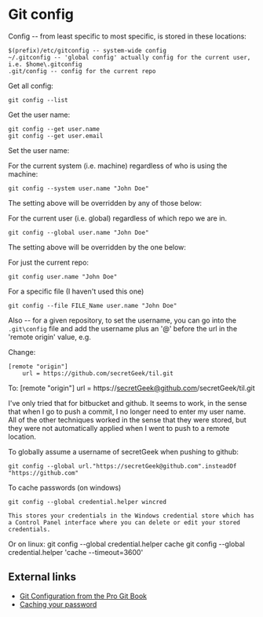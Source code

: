 # Git config

Config -- from least specific to most specific, is stored in these locations:

    $(prefix)/etc/gitconfig -- system-wide config
    ~/.gitconfig -- 'global config' actually config for the current user, i.e. $home\.gitconfig
    .git/config -- config for the current repo

Get all config:

    git config --list    
    
Get the user name:

    git config --get user.name
    git config --get user.email    

Set the user name:

For the current system (i.e. machine) regardless of who is using the machine:    

    git config --system user.name "John Doe"

The setting above will be overridden by any of those below:
    
For the current user (i.e. global) regardless of which repo we are in.
    
    git config --global user.name "John Doe"

The setting above will be overridden by the one below:
    
For just the current repo:

    git config user.name "John Doe"


For a specific file (I haven't used this one)
    
    git config --file FILE_Name user.name "John Doe"


Also -- for a given repository, to set the username, you can go into the `.git\config` file and add the username plus an '@' before the url in the 'remote origin' value, e.g.

Change: 

    [remote "origin"]
        url = https://github.com/secretGeek/til.git

To:
    [remote "origin"]
        url = https://secretGeek@github.com/secretGeek/til.git

I've only tried that for bitbucket and github. It seems to work, in the sense that when I go to push a commit, I no longer need to enter my user name. All of the other techniques worked in the sense that they were stored, but they were not automatically applied when I went to push to a remote location.

To globally assume a username of secretGeek when pushing to github:

    git config --global url."https://secretGeek@github.com".insteadOf "https://github.com"

To cache passwords (on windows)
 
    git config --global credential.helper wincred

    This stores your credentials in the Windows credential store which has a Control Panel interface where you can delete or edit your stored credentials.
    
Or on linux:
    git config --global credential.helper cache
    git config --global credential.helper 'cache --timeout=3600'
 
## External links

 * [Git Configuration from the Pro Git Book](https://git-scm.com/book/en/v2/Customizing-Git-Git-Configuration)
 * [Caching your password](https://help.github.com/articles/caching-your-github-password-in-git/#platform-linux)
 